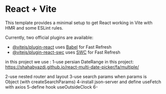 # React + Vite


This template provides a minimal setup to get React working in Vite with HMR and some ESLint rules.

Currently, two official plugins are available:

- [@vitejs/plugin-react](https://github.com/vitejs/vite-plugin-react/blob/main/packages/plugin-react/README.md) uses [Babel](https://babeljs.io/) for Fast Refresh
- [@vitejs/plugin-react-swc](https://github.com/vitejs/vite-plugin-react-swc) uses [SWC](https://swc.rs/) for Fast Refresh


in this project we use : 
1-use persian DateRange in this project:
https://shahabyazdi.github.io/react-multi-date-picker/fa/multiple/

2-use nested router and layout
3-use search params when params is Object (with createSearchParams)
4-install json-server and define useFetch with axios
5-define hook useOutsideClock
6-
